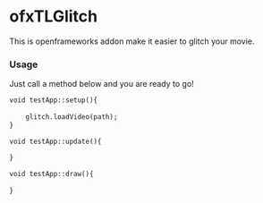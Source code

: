 <h1>ofxTLGlitch</h1>

This is openframeworks addon make it easier to glitch your movie.

<h3>Usage</h3>

Just call a method below and you are ready to go!

```html
void testApp::setup(){
	
	glitch.loadVideo(path);
}

void testApp::update(){
	
}

void testApp::draw(){
	
}
```